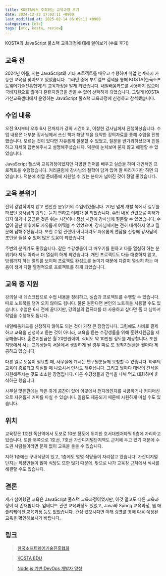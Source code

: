 ```yaml
---
title: KOSTA에서 주최하는 교육과정 후기
date: 2024-12-22 17:03:11 +0900
last_modified_at: 2025-02-14 06:09:11 +0900
categories: [etc]
tags: [etc, kosta, review]
---
```


KOSTA의 JavaScript 풀스택 교육과정에 대해 알아보기 (수료 후기)

## 교육 전

2024년 여름, 저는 JavaScript와 기타 프로젝트를 배우고 수행하며 취업 연계까지 가능한 교육을 찾아보고 있었습니다. 그러던 중에 부트캠프 검색을 통해 KOSTA(한국소프트웨어기술진흥협회)의 교육과정을 알게 되었습니다. 내일배움카드를 사용하지 않으며 국비지원으로 월마다 훈련지원금을 받을 수 있어 선택하게 되었습니다. 그렇게 KOSTA 가산교육센터에서 운영하는 JavaScript 풀스택 교육과정에 신청하고 참석했습니다.

## 수업 내용

오전 9시부터 오후 6시 전까지가 강의 시간이고, 이창현 강사님께서 진행하셨습니다. 수업 내용은 대부분 강사님께서 쓰신 책과 해당 책을 요약한 강의자료를 통해 수업을 진행했습니다. 모르는 것이 있다면 자유롭게 질문할 수 있었고, 질문을 반가워하셨으며 친절하고 자세히 답변해주시고 설명해주셨습니다. 덕분에 눈치보며 묻지 않고 해결할 수 있었습니다.

JavaScript 풀스택 교육과정이었지만 다양한 언어를 배우고 실습을 하며 개인적인 프로젝트를 수행했습니다. 커리큘럼에 강사님의 철학이 담겨 있어 잘 따라가기만 하면 되었습니다. 덕분에 취업 준비중에 지원할 수 있는 분야가 넓어진 것이 정말 좋았습니다.

## 교육 분위기

전혀 강압적이지 않고 편안한 분위기의 수업이었습니다. 20년 넘게 개발 쪽에서 실무를 하셨던 강사님의 강의는 듣기 편하고 이해가 잘 되었습니다. 수업 내용 관련으로 이해가 되지 않거나 궁금한 것은 쉬는 시간이나 점심 시간에 강사님께 질문할 수 있었습니다. 수업이 끝난 이후에도 자유롭게 여쭤볼 수 있었으며, 강사님께서는 전혀 내색하지 않고 질문에 답해주셨습니다. 또한 수업 관련이 아니더라도 자유롭게 면담을 신청해 강사님의 조언을 들을 수 있어 많은 도움이 되었습니다.

주변의 분위기도 좋았습니다. 같은 수강생들이 더 배우기를 원하고 다들 열심히 하는 분위기라 저도 따라서 더 열심히 하게 되었습니다. 개인 프로젝트도 다들 대충하지 않고, 밤샘까지 하는 열의를 보이며 프로젝트 완성도를 높이기 때문에 다같이 열심히 하는 마음이 생겨 다들 열정적으로 프로젝트를 하게 되었습니다.

## 교육 중 지원

강의실 내 데스크탑으로 수업 내용을 정리하고, 실습과 프로젝트를 수행할 수 있습니다. 따로 노트북을 챙겨 오지 않아도 됩니다. 물론 원한다면 본인의 노트북을 사용할 수도 있습니다. 수업은 6시 전에 끝나지만, 강의실의 컴퓨터를 더 사용하고 싶다면 좀 더 남아서 작업을 수행해도 됩니다.

내일배움카드를 신청하지 않아도 되는 것이 가장 큰 장점입니다. 그럼에도 사비로 결제하고 교육을 신청하고 듣는 것이 아니라, 교육을 듣는 수강생들을 위해 훈련지원금을 제공해줍니다. 훈련지원금은 월 20만원이며, 식비도 약 10만원 정도를 제공합니다. 또한 지방에서 사는 교육생들이 서울에서 생활하게 될 경우 따로 또 정착지원금을 월마다 제공하고 있습니다.

다른 일로 도움이 필요할 때, 사무실에 계시는 연구원분들께 요청할 수 있습니다. 하루의 교육이 종료되고 퇴실할 때 나오셔서 인사도 해주십니다. 그리고 월마다 대량의 간식을 지원해주시는 것도 소소한 장점입니다. 다른 수강생들과 간식을 나눠 먹고 대화하며 휴식하곤 했습니다.

사무실 맞은편에는 작은 휴게 공간이 있어 이곳에서 전자레인지를 사용하거나 커피머신으로 자유롭게 커피를 마실 수 있습니다. 얼음도 제공되기 때문에 시원하게 마실 수도 있습니다.

## 위치

교육장은 1호선 독산역에서 도보로 10분 정도에 위치한 호서대벤처타워 9층에 자리하고 있습니다. 또한 북쪽으로 1호선, 7호선 가산디지털단지역도 근처에 두고 있기 때문에 수도권 사람들이라면 문제 없이 교육을 들을 수 있습니다.

지하 1층에는 구내식당이 있고, 1층에도 몇몇 식당들이 자리잡고 있습니다. 가산디지털단지는 직장인들이 많아 식당도 또한 많기 때문에, 밖으로 나가 교육장 근처에서 식사를 해결할 수도 있습니다.

## 결론

제가 참여했던 교육은 JavaScript 풀스택 교육과정이었지만, 이것 말고도 다른 교육과정이 더 존재합니다. 임베디드 관련 교육과정도 있었고, Java와 Spring 교육과정, 웹 애플리케이션 교육과정 등도 있었습니다. 관심 있으시다면 아래 링크를 통해 다음 예정된 교육을 확인해보시기 바랍니다.

## 링크

> [한국소프트웨어기술진흥협회](https://kostaswedu.co.kr/)

> [KOSTA EDU](https://edu.kosta.or.kr/)

> [Node.js 기반 DevOps 개발자 양성](https://edu.kosta.or.kr/course/e79c0182-e8f6-4df7-92ad-1fd147e9d2d6)
